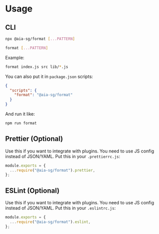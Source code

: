 # Usage

## CLI

```sh
npx @aia-sg/format [...PATTERN]
```

```sh
format [...PATTERN]
```

Example:

```sh
format index.js src lib/*.js
```

You can also put it in `package.json` scripts:

```json
{
  "scripts": {
    "format": "@aia-sg/format"
  }
}
```

And run it like:

```sh
npm run format
```

## Prettier (Optional)

Use this if you want to integrate with plugins.
You need to use JS config instead of JSON/YAML.
Put this in your `.prettierrc.js`:

```js
module.exports = {
  ...require("@aia-sg/format").prettier,
};
```

## ESLint (Optional)

Use this if you want to integrate with plugins.
You need to use JS config instead of JSON/YAML.
Put this in your `.eslintrc.js`:

```js
module.exports = {
  ...require("@aia-sg/format").eslint,
};
```
